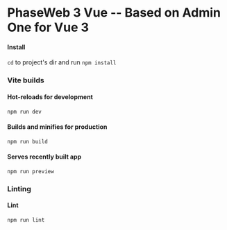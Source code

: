 # PhaseWeb 3 Vue -- Based on Admin One for Vue 3

#### Install

`cd` to project's dir and run `npm install`

### Vite builds

#### Hot-reloads for development

```
npm run dev
```

#### Builds and minifies for production

```
npm run build
```

#### Serves recently built app

```
npm run preview
```

### Linting

#### Lint

```
npm run lint
```
